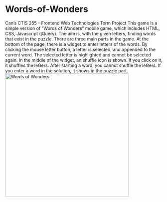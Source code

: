 # Words-of-Wonders
Can’s CTIS 255 - Frontend Web Technologies Term Project
This game is a simple version of “Words of Wonders” mobile game, which includes HTML, CSS, Javascript (jQuery). 
The aim is, with the given letters, finding words that exist in the puzzle.
There are three main parts in the game. At the bottom of the page, there is a widget to enter letters of the words. 
By clicking the mouse letter button, a letter is selected, and appended to the current word. 
The selected letter is highlighted and cannot be selected again. 
In the middle of the widget, an shuffle icon is shown. If you click on it, it shuffles the leGers. 
After starting a word, you cannot shuffle the leGers. If you enter a word in the solution, it shows in the puzzle part.
<img width="396" alt="Words of Wonders" src="https://github.com/CanDasdemir7/Words-of-Wonders/assets/136342934/31b12fbe-7ecf-4990-9692-c63d621eb42d">
